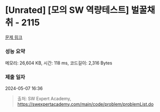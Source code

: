 # [Unrated] [모의 SW 역량테스트] 벌꿀채취 - 2115 

[문제 링크](https://swexpertacademy.com/main/code/problem/problemDetail.do?contestProbId=AV5V4A46AdIDFAWu) 

### 성능 요약

메모리: 26,604 KB, 시간: 118 ms, 코드길이: 2,316 Bytes

### 제출 일자

2024-05-07 16:36



> 출처: SW Expert Academy, https://swexpertacademy.com/main/code/problem/problemList.do
